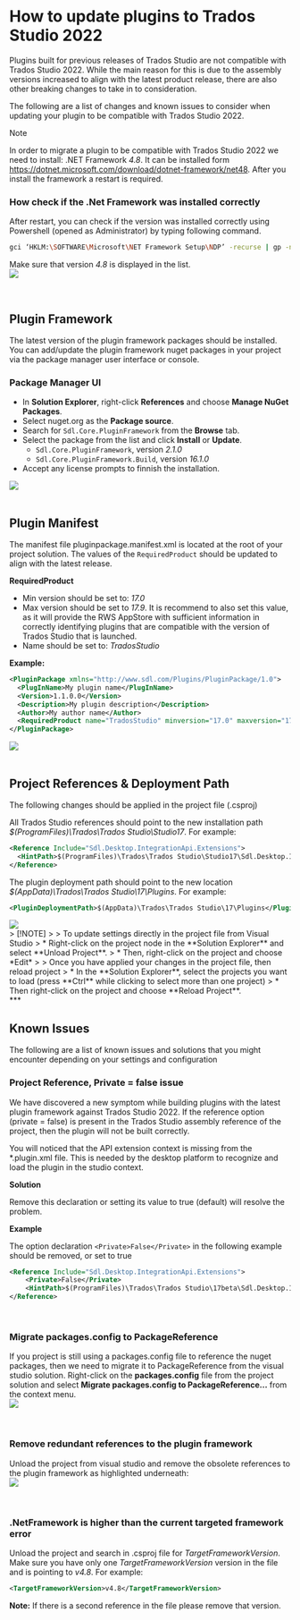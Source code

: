 # How to update plugins to Trados Studio 2022

Plugins built for previous releases of Trados Studio are not compatible with Trados Studio 2022.  While the main reason for this is due to the assembly versions increased to align with the latest product release, there are also other breaking changes to take in to consideration. 

The following are a list of changes and known issues to consider when updating your plugin to be compatible with Trados Studio 2022.

> [!NOTE]
>
> In order to migrate a plugin to be compatible with Trados Studio 2022 we need to install:
> .NET Framework *4.8*. It can be installed form https://dotnet.microsoft.com/download/dotnet-framework/net48. After you install the framework a restart is required.

### How check if the .Net Framework was installed correctly
After restart, you can check if the version was installed correctly using Powershell (opened as Administrator) by typing following command.
```sh
gci ‘HKLM:\SOFTWARE\Microsoft\NET Framework Setup\NDP’ -recurse | gp -name Version -EA 0 | where { $_.PSChildName -match ‘^(?!S)\p{L}’} | select PSChildName, Version
```
Make sure that version *4.8* is displayed in the list.
<img style="display:block; margin: 0px" src="images/CheckInstalledNetFramework.png" />

<br/>

## Plugin Framework
The latest version of the plugin framework packages should be installed. You can add/update the plugin framework nuget packages in your project via the package manager user interface or console.
### Package Manager UI
* In **Solution Explorer**, right-click **References** and choose **Manage NuGet Packages**.
* Select nuget.org as the **Package source**.
* Search for `Sdl.Core.PluginFramework` from the **Browse** tab.
* Select the package from the list and click **Install** or **Update**.
  * `Sdl.Core.PluginFramework`, version _2.1.0_
  * `Sdl.Core.PluginFramework.Build`, version _16.1.0_
* Accept any license prompts to finnish the installation.
<img style="display:block; margin: 0px" src="images/UpdatePluginFrameworkPackages.gif" />

<br/>

## Plugin Manifest

The manifest file pluginpackage.manifest.xml is located at the root of your project solution.  The values of the `RequiredProduct` should be updated to align with the latest release.

<b>RequiredProduct</b>
* Min version should be set to: _17.0_
* Max version should be set to _17.9_.  It is recommend to also set this value, as it will provide the RWS AppStore with sufficient information in correctly identifying plugins that are compatible with the version of Trados Studio that is launched.
* Name should be set to: _TradosStudio_
 
**Example:**

~~~xml
<PluginPackage xmlns="http://www.sdl.com/Plugins/PluginPackage/1.0">
  <PlugInName>My plugin name</PlugInName>
  <Version>1.1.0.0</Version>
  <Description>My plugin description</Description>
  <Author>My author name</Author>
  <RequiredProduct name="TradosStudio" minversion="17.0" maxversion="17.9" />
</PluginPackage>
~~~
<img style="display:block; margin: 0px" src="images/UpdatePluginManifestFile.gif" />

<br/>

## Project References & Deployment Path
The following changes should be applied in the project file (.csproj)

All Trados Studio references should point to the new installation path *$(ProgramFiles)\Trados\Trados Studio\Studio17*. For example:

~~~xml
<Reference Include="Sdl.Desktop.IntegrationApi.Extensions">
  <HintPath>$(ProgramFiles)\Trados\Trados Studio\Studio17\Sdl.Desktop.IntegrationApi.Extensions.dll</HintPath>
</Reference>
~~~

The plugin deployment path should point to the new location *$(AppData)\Trados\Trados Studio\17\Plugins*.  For example:

~~~xml
<PluginDeploymentPath>$(AppData)\Trados\Trados Studio\17\Plugins</PluginDeploymentPath>
~~~
<img style="display:block; margin: 0px" src="images/UpdateProjectReferences.gif" />
> [!NOTE]
>
> To update settings directly in the project file from Visual Studio
> * Right-click on the project node in the **Solution Explorer** and select **Unload Project**.
> * Then, right-click on the project and choose *Edit* <projectname>
> 
> Once you have applied your changes in the project file, then reload project
> * In the **Solution Explorer**, select the projects you want to load (press **Ctrl** while clicking to select more than one project)
> * Then right-click on the project and choose **Reload Project**.

<br/>
***
<br/>

## Known Issues
The following are a list of known issues and solutions that you might encounter depending on your settings and configuration

### Project Reference, Private = false issue
We have discovered a new symptom while building plugins with the latest plugin framework against Trados Studio 2022. If the reference option (private = false) is present in the Trados Studio assembly reference of the project, then the plugin will not be built correctly. 

You will noticed that the API extension context is missing from the *.plugin.xml file. This is needed by the desktop platform to recognize and load the plugin in the studio context.

**Solution**

Remove this declaration or setting its value to true (default) will resolve the problem.

**Example**

The option declaration `<Private>False</Private>` in the following example should be removed, or set to true

~~~xml
<Reference Include="Sdl.Desktop.IntegrationApi.Extensions">
    <Private>False</Private>
    <HintPath>$(ProgramFiles)\Trados\Trados Studio\17beta\Sdl.Desktop.IntegrationApi.Extensions.dll</HintPath>
</Reference>
~~~

<br/>

### Migrate packages.config to PackageReference
If you project is still using a packages.config file to reference the nuget packages, then we need to migrate it to PackageReference from the visual studio solution.  Right-click on the **packages.config** file from the project solution and select **Migrate packages.config to PackageReference...** from the context menu.
<img style="display:block; margin: 0px" src="images/MigratePackagesConfig.png" />

<br/>

### Remove redundant references to the plugin framework
Unload the project from visual studio and remove the obsolete references to the plugin framework as highlighted underneath:
<img style="display:block; margin: 0px" src="images/RedundantFrameworkReference.png" />

<br/>

### .NetFramework is higher than the current targeted framework error
Unload the project and search in .csproj file for _TargetFrameworkVersion_. Make sure you have only one _TargetFrameworkVersion_ version in the file and is pointing to _v4.8_. For example:

~~~xml
<TargetFrameworkVersion>v4.8</TargetFrameworkVersion>
~~~
**Note:** If there is a second reference in the file please remove that version.

